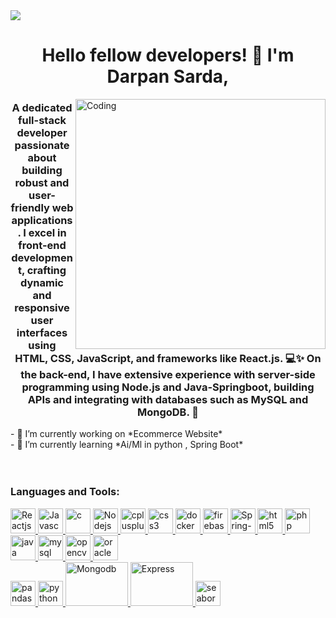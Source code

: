 <div>
<img style="amargin-left: 50%;" src="https://github.com/DarpanSarda7/Darpansarda7/assets/136973982/7397c1eb-002c-4fb5-a51f-e4dcf59961c8">
        <h1 align="center">Hello fellow developers! 👋 I'm Darpan Sarda, </h1>
        <img align="right" alt="Coding" width="400" src="https://github.com/DarpanSarda7/Darpansarda7/assets/136973982/7be39d70-280f-42f5-aaa1-dcfd644776df">
        <h3 align="center">A dedicated full-stack developer passionate about building robust and user-friendly web applications. I excel in front-end development, crafting dynamic and responsive user interfaces using HTML, CSS, JavaScript, and frameworks like React.js. 💻✨ On the back-end, I have extensive experience with server-side programming using Node.js and Java-Springboot, building APIs and integrating with databases such as MySQL and MongoDB. 🚀
        </h3>
        - 🔭 I’m currently working on *Ecommerce Website*
        <br>
        - 🌱 I’m currently learning *Ai/Ml in python , Spring Boot*
          <br>
          <br>
         <br>
        <h3 align="left">Languages and Tools:</h3>
        <p align="left"> 
          <a href="https://react.dev/" target="_blank" rel="noreferrer"> <img src="https://github.com/DarpanSarda7/Darpansarda7/assets/136973982/cdb6a595-268b-4bd9-9e33-09722d012e75" alt="Reactjs" width="40" height="40"/> </a> <a href="https://developer.mozilla.org/en-US/docs/Web/JavaScript" target="_blank" rel="noreferrer"> <img src="https://github.com/DarpanSarda7/Darpansarda7/assets/136973982/a2ec18b5-6cab-4370-b5e4-e9ddf73a4d8c" alt="Javascript" width="40" height="40"/> </a>        <a href="https://www.cprogramming.com/" target="_blank" rel="noreferrer"> <img src="https://cdn.vectorstock.com/i/preview-1x/22/62/c-programming-language-emblem-vector-30032262.jpg" alt="c" width="40" height="40"/> </a><a href="https://nodejs.org/en" target="_blank" rel="noreferrer"> <img src="https://github.com/DarpanSarda7/Darpansarda7/assets/136973982/12c793ec-a9c7-4501-837f-cfc282468f05" alt="Nodejs" width="40" height="40"/> </a><a href="https://www.w3schools.com/cpp/" target="_blank" rel="noreferrer"> <img src="https://cdn.vectorstock.com/i/preview-1x/93/89/c-plus-plus-programming-language-emblem-vector-30039389.jpg" alt="cplusplus" width="40" height="40"/> </a><a href="https://www.w3schools.com/css/" target="_blank" rel="noreferrer"> <img src="https://upload.wikimedia.org/wikipedia/commons/thumb/d/d5/CSS3_logo_and_wordmark.svg/1452px-CSS3_logo_and_wordmark.svg.png" alt="css3" width="40" height="40"/> </a><a href="https://www.docker.com/" target="_blank" rel="noreferrer"> <img src="https://encrypted-tbn0.gstatic.com/images?q=tbn:ANd9GcTg2-tuxCpgjGH8wFt4P6zmY0OeuOduZ5dXuBnBeTCV&s" alt="docker" width="40" height="40"/> </a> <a href="https://firebase.google.com/" target="_blank" rel="noreferrer"> <img src="https://www.vectorlogo.zone/logos/firebase/firebase-icon.svg" alt="firebase" width="40" height="40"/> </a><a href="https://spring.io/projects/spring-boot" target="_blank" rel="noreferrer"> <img src="https://github.com/DarpanSarda7/Darpansarda7/assets/136973982/43d0acc1-dd72-4d6a-897a-7fe678762139" alt="Spring-boot" width="40" height="40"/> </a> 
        <a href="https://www.w3.org/html/" target="_blank" rel="noreferrer"> <img src="https://cdn.vectorstock.com/i/preview-1x/05/44/orange-3d-html5-icon-vector-36630544.jpg" alt="html5" width="40" height="40"/> </a> 
        <a href="https://www.php.net/" target="_blank" rel="noreferrer"> <img src="https://github.com/DarpanSarda7/Darpansarda7/assets/136973982/4a112c55-5aa9-48ca-870e-2e04e6615eb5" alt="php" width="40" height="40"/> </a> 
        <a href="https://www.java.com" target="_blank" rel="noreferrer"> <img src="https://static.vecteezy.com/system/resources/previews/022/100/686/original/java-logo-transparent-free-png.png" alt="java" width="40" height="40"/> </a> 
        <a href="https://www.mysql.com/" target="_blank" rel="noreferrer"> <img src="https://github.com/DarpanSarda7/Darpansarda7/assets/136973982/9e1f392a-2280-4e30-b050-9c9ef32d8c44" alt="mysql" width="40" height="40"/> </a> 
        <a href="https://opencv.org/" target="_blank" rel="noreferrer"> <img src="https://www.vectorlogo.zone/logos/opencv/opencv-icon.svg" alt="opencv" width="40" height="40"/> </a> 
        <a href="https://www.oracle.com/" target="_blank" rel="noreferrer"> <img src="https://upload.wikimedia.org/wikipedia/commons/9/94/Logo_oracle.jpg" alt="oracle" width="40" height="40"/> </a> 
        <br>
        <a href="https://pandas.pydata.org/" target="_blank" rel="noreferrer"> <img src="https://encrypted-tbn0.gstatic.com/images?q=tbn:ANd9GcS9drmv4Uq87c-qNnJ2m_8wuXF8B98En3FvfNDqniY&s" alt="pandas" width="40" height="40"/> </a> 
        <a href="https://www.python.org" target="_blank" rel="noreferrer"> <img src="https://img.freepik.com/free-icon/snakes_318-368381.jpg" alt="python" width="40" height="40"/> </a> 
        <a href="https://www.mongodb.com/" target="_blank" rel="noreferrer"> <img src="https://github.com/DarpanSarda7/Darpansarda7/assets/136973982/e0f8edc7-3491-4e4e-9e66-4f78aa35979b" alt="Mongodb" width="100" height="70"/> </a> 
        <a href="https://expressjs.com/" target="_blank" rel="noreferrer"> <img src="https://github.com/DarpanSarda7/Darpansarda7/assets/136973982/63e0ab1a-60d2-47d6-8308-df10b12eb5da" alt="Express" width="100" height="70"/> </a> 
        <a href="https://seaborn.pydata.org/" target="_blank" rel="noreferrer"> <img src="https://seaborn.pydata.org/_images/logo-mark-lightbg.svg" alt="seaborn" width="40" height="40"/> </a> 
      </p>        
</div>
